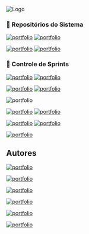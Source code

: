 
![Logo](https://i.imgur.com/qMllffc.png)
 
### 📑 Repositórios do Sistema

[![portfolio](https://img.shields.io/badge/ALPHA_SYSTEM-WEB-00cc99?style=for-the-badge&logo=visualstudiocode&logoColor=white)](https://github.com/giovane-breno/alpha-system-web)
[![portfolio](https://img.shields.io/badge/ALPHA_SYSTEM-DESKTOP-00ccff?style=for-the-badge&logo=visualstudiocode&logoColor=white)](https://github.com/giovane-breno/alpha-system-desktop)

[![portfolio](https://img.shields.io/badge/ALPHA_SYSTEM-MOBILE-ff9933?style=for-the-badge&logo=visualstudiocode&logoColor=white)](https://github.com/giovane-breno/alpha-system-mobile)
[![portfolio](https://img.shields.io/badge/ALPHA_SYSTEM-API-ff0000?style=for-the-badge&logo=visualstudiocode&logoColor=white)](https://github.com/giovane-breno/alpha-system-mobile](https://github.com/giovane-breno/api-payroll))

### 🔗 Controle de Sprints
[![portfolio](https://img.shields.io/badge/SPRINT_01-CONCLUIDO-0da818?style=for-the-badge&logo=stackblitz&logoColor=white)](https://github.com/giovane-breno/ALPHA-SYSTEM/tree/main/SPRINT%201/CASOS%20DE%20USO)
[![portfolio](https://img.shields.io/badge/SPRINT_02-CONCLUIDO-0da818?style=for-the-badge&logo=stackblitz&logoColor=white)](https://github.com/giovane-breno/ALPHA-SYSTEM/tree/main/SPRINT%201/CASOS%20DE%20USO)

[![portfolio](https://img.shields.io/badge/SPRINT_03-CONCLUIDO-0da818?style=for-the-badge&logo=stackblitz&logoColor=white)](https://github.com/giovane-breno/ALPHA-SYSTEM/tree/main/SPRINT%203)
[![portfolio](https://img.shields.io/badge/SPRINT_04-CONCLUIDO-0da818?style=for-the-badge&logo=stackblitz&logoColor=white)](https://github.com/giovane-breno/ALPHA-SYSTEM/tree/main/SPRINT%204)

![portfolio](https://img.shields.io/badge/SPRINT_05-PERIODO_PROVAS-ff3300?style=for-the-badge&logo=stackblitz&logoColor=white)

[![portfolio](https://img.shields.io/badge/SPRINT_06-CONCLUIDO-0da818?style=for-the-badge&logo=stackblitz&logoColor=white)](https://github.com/giovane-breno/ALPHA-SYSTEM/tree/main/SPRINT%206)
[![portfolio](https://img.shields.io/badge/SPRINT_07-CONCLUIDO-0da818?style=for-the-badge&logo=stackblitz&logoColor=white)](https://github.com/giovane-breno/ALPHA-SYSTEM/tree/main/SPRINT%207)

[![portfolio](https://img.shields.io/badge/SPRINT_08-CONCLUIDO-0da818?style=for-the-badge&logo=stackblitz&logoColor=white)](https://github.com/giovane-breno/ALPHA-SYSTEM/tree/main/SPRINT%208)
[![portfolio](https://img.shields.io/badge/SPRINT_09-CONCLUIDO-0da818?style=for-the-badge&logo=stackblitz&logoColor=white)](https://github.com/giovane-breno/ALPHA-SYSTEM/tree/main/SPRINT%209)

[![portfolio](https://img.shields.io/badge/SPRINT_10-CONCLUIDO-0da818?style=for-the-badge&logo=stackblitz&logoColor=white)](https://github.com/giovane-breno/ALPHA-SYSTEM/tree/main/SPRINT%210)




## Autores

[![portfolio](https://img.shields.io/badge/ISABELA_RIBEIRO_DE_CARVALHO-SCRUM_MASTER-f00?style=for-the-badge&logo=firewalla&logoColor=white)](https://www.github.com/isabela-create)

[![portfolio](https://img.shields.io/badge/GIOVANE_BRENO_PEREIRA_BARBOSA-PRODUCT_OWNER-d17f21?style=for-the-badge&logo=firewalla&logoColor=white)](https://www.github.com/giovane-breno)


[![portfolio](https://img.shields.io/badge/EDUARDO_PARANHOS-SCRUM_TEAM-00f?style=for-the-badge&logo=firewalla&logoColor=white)](https://www.github.com/Eduardoparanhoz020)

[![portfolio](https://img.shields.io/badge/LEVI_CUSTÓDIO_KODAIRA_LEÃO_-SCRUM_TEAM-00f?style=for-the-badge&logo=firewalla&logoColor=white)](https://www.github.com/Levickl)

[![portfolio](https://img.shields.io/badge/MARCELO_FERNANDES_DA_COSTA-SCRUM_TEAM-00f?style=for-the-badge&logo=firewalla&logoColor=white)](https://www.github.com/LodestMC)

[![portfolio](https://img.shields.io/badge/VITOR_AUGUSTO-SCRUM_TEAM-00f?style=for-the-badge&logo=firewalla&logoColor=white)](https://www.github.com/VitorAugustopgs)
